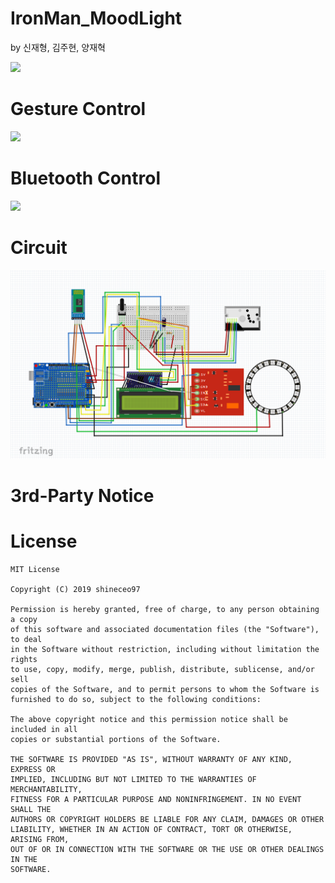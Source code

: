 # IronMan_MoodLight
by 신재형, 김주현, 양재혁


<img src="./READMESRC/sample_img.png" width = "50%">



# Gesture Control
<img src="./READMESRC/gesture.gif">

# Bluetooth Control
<img src="./READMESRC/bluetooth.gif">

# Circuit

![Circuit](./READMESRC/Circuit.png)

# 3rd-Party Notice


# License
```
MIT License

Copyright (C) 2019 shineceo97

Permission is hereby granted, free of charge, to any person obtaining a copy
of this software and associated documentation files (the "Software"), to deal
in the Software without restriction, including without limitation the rights
to use, copy, modify, merge, publish, distribute, sublicense, and/or sell
copies of the Software, and to permit persons to whom the Software is
furnished to do so, subject to the following conditions:

The above copyright notice and this permission notice shall be included in all
copies or substantial portions of the Software.

THE SOFTWARE IS PROVIDED "AS IS", WITHOUT WARRANTY OF ANY KIND, EXPRESS OR
IMPLIED, INCLUDING BUT NOT LIMITED TO THE WARRANTIES OF MERCHANTABILITY,
FITNESS FOR A PARTICULAR PURPOSE AND NONINFRINGEMENT. IN NO EVENT SHALL THE
AUTHORS OR COPYRIGHT HOLDERS BE LIABLE FOR ANY CLAIM, DAMAGES OR OTHER
LIABILITY, WHETHER IN AN ACTION OF CONTRACT, TORT OR OTHERWISE, ARISING FROM,
OUT OF OR IN CONNECTION WITH THE SOFTWARE OR THE USE OR OTHER DEALINGS IN THE
SOFTWARE.
```

